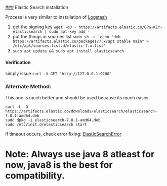 [###](###) Elastic Search installation

Process is very similar to installation of [Logstash](Logstash)

1. get the signing key `wget -qO - https://artifacts.elastic.co/GPG-KEY-elasticsearch | sudo apt-key add -` 
2. put the things in sources.list `sudo sh -c 'echo "deb https://artifacts.elastic.co/packages/7.x/apt stable main" > /etc/apt/sources.list.d/elastic-7.x.list'`
3. `sudo apt update && sudo apt install elasticsearch`

#### Verification
simply issue `curl -X GET "http://127.0.0.1:9200"`

###  Alternate Method: 

This one is much better and should be used because its much easier.

```
curl -L -O https://artifacts.elastic.co/downloads/elasticsearch/elasticsearch-7.8.1-amd64.deb
sudo dpkg -i elasticsearch-7.8.1-amd64.deb
sudo /etc/init.d/elasticsearch start
```

If timeout occurs, check error fixing: [ElasticSearchError](ElasticSearchError)




# Note: Always use java 8 atleast for now, java8 is the best for compatibility. 
